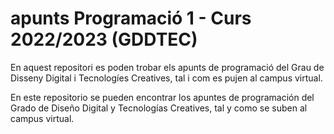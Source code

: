 # apunts Programació 1 - Curs 2022/2023 (GDDTEC)
En aquest repositori es poden trobar els apunts de programació del Grau de Disseny Digital i Tecnologíes Creatives, tal i com es pujen al campus virtual.

En este repositorio se pueden encontrar los apuntes de programación del Grado de Diseño Digital y Tecnologías Creatives, tal y como se suben al campus virtual.
